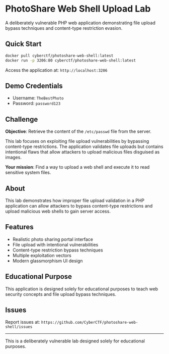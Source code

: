 # PhotoShare Web Shell Upload Lab

A deliberately vulnerable PHP web application demonstrating file upload bypass techniques and content-type restriction evasion.

## Quick Start

```bash
docker pull cyberctf/photoshare-web-shell:latest
docker run -p 3206:80 cyberctf/photoshare-web-shell:latest
```

Access the application at: `http://localhost:3206`

## Demo Credentials

- Username: `TheBestPhoto`
- Password: `password123`

## Challenge

**Objective**: Retrieve the content of the `/etc/passwd` file from the server.

This lab focuses on exploiting file upload vulnerabilities by bypassing content-type restrictions. The application validates file uploads but contains intentional flaws that allow attackers to upload malicious files disguised as images.

**Your mission**: Find a way to upload a web shell and execute it to read sensitive system files.

## About

This lab demonstrates how improper file upload validation in a PHP application can allow attackers to bypass content-type restrictions and upload malicious web shells to gain server access.

## Features

- Realistic photo sharing portal interface
- File upload with intentional vulnerabilities
- Content-type restriction bypass techniques
- Multiple exploitation vectors
- Modern glassmorphism UI design

## Educational Purpose

This application is designed solely for educational purposes to teach web security concepts and file upload bypass techniques.

## Issues

Report issues at: `https://github.com/CyberCTF/photoshare-web-shell/issues`

---

This is a deliberately vulnerable lab designed solely for educational purposes.
